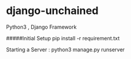 # django-unchained

Python3 , Django Framework 

#####Initial Setup 
pip install -r requirement.txt


Starting a Server : python3 manage.py runserver 
